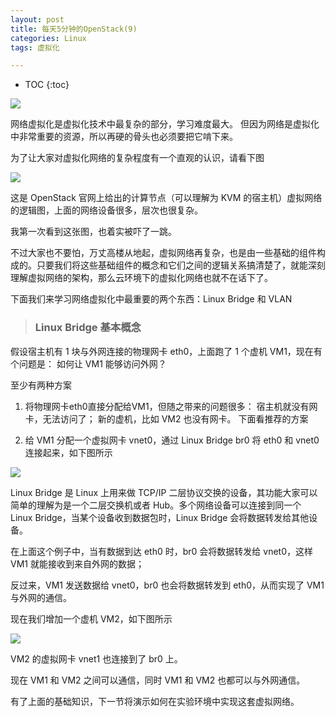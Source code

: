 ```yaml
---
layout: post
title: 每天5分钟的OpenStack(9)
categories: Linux
tags: 虚拟化

---
```


* TOC
{:toc}

![](http://shurriklab.qiniudn.com/kg8z02ffcldcaryhnt0pwlgsw0.png)

网络虚拟化是虚拟化技术中最复杂的部分，学习难度最大。 但因为网络是虚拟化中非常重要的资源，所以再硬的骨头也必须要把它啃下来。 

为了让大家对虚拟化网络的复杂程度有一个直观的认识，请看下图 

![](http://shurriklab.qiniudn.com/gi9e6acegclerg57pybpdnxxhi.png)

这是 OpenStack 官网上给出的计算节点（可以理解为 KVM 的宿主机）虚拟网络的逻辑图，上面的网络设备很多，层次也很复杂。

我第一次看到这张图，也着实被吓了一跳。 

不过大家也不要怕，万丈高楼从地起，虚拟网络再复杂，也是由一些基础的组件构成的。只要我们将这些基础组件的概念和它们之间的逻辑关系搞清楚了，就能深刻理解虚拟网络的架构，那么云环境下的虚拟化网络也就不在话下了。 

下面我们来学习网络虚拟化中最重要的两个东西：Linux Bridge 和 VLAN 

>### Linux Bridge 基本概念

假设宿主机有 1 块与外网连接的物理网卡 eth0，上面跑了 1 个虚机 VM1，现在有个问题是： 如何让 VM1 能够访问外网？ 

至少有两种方案 

1. 将物理网卡eth0直接分配给VM1，但随之带来的问题很多： 宿主机就没有网卡，无法访问了； 新的虚机，比如 VM2 也没有网卡。 下面看推荐的方案 

2. 给 VM1 分配一个虚拟网卡 vnet0，通过 Linux Bridge  br0 将 eth0 和 vnet0 连接起来，如下图所示

![](http://shurriklab.qiniudn.com/s8m2p6j0zy2xz0cswr68t107ii.png)

Linux Bridge 是 Linux 上用来做 TCP/IP 二层协议交换的设备，其功能大家可以简单的理解为是一个二层交换机或者 Hub。多个网络设备可以连接到同一个 Linux Bridge，当某个设备收到数据包时，Linux Bridge 会将数据转发给其他设备。

在上面这个例子中，当有数据到达 eth0 时，br0 会将数据转发给 vnet0，这样 VM1 就能接收到来自外网的数据；

反过来，VM1 发送数据给 vnet0，br0 也会将数据转发到 eth0，从而实现了 VM1 与外网的通信。

现在我们增加一个虚机 VM2，如下图所示

![](http://shurriklab.qiniudn.com/7rqpib71nxzmeinfl67p8386ht.png)

VM2 的虚拟网卡 vnet1 也连接到了 br0 上。

现在 VM1 和 VM2 之间可以通信，同时 VM1 和 VM2 也都可以与外网通信。

有了上面的基础知识，下一节将演示如何在实验环境中实现这套虚拟网络。